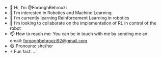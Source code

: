 - 👋 Hi, I’m @ForooghBehroozi
- 👀 I’m interested in Robotics and Machine Learning
- 🌱 I’m currently learning Reinforcement Learning in robotics
- 💞️ I’m looking to collaborate on the implementation of RL in control of the robot
- 📫 How to reach me: You can be in touch with me by sending me an email: forooghbehroozi92@gmail.com
- 😄 Pronouns: she/her
- ⚡ Fun fact: ...

<!---
ForooghBehroozi/ForooghBehroozi is a ✨ special ✨ repository because its `README.md` (this file) appears on your GitHub profile.
--->
